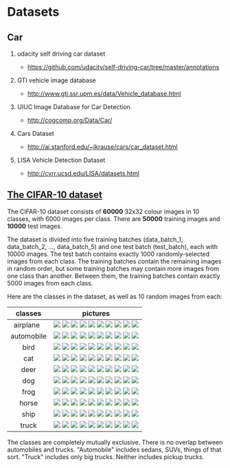 # Datasets 

## Car 

1. udacity self driving car dataset

    * https://github.com/udacity/self-driving-car/tree/master/annotations
    
2. GTI vehicle image database
    * http://www.gti.ssr.upm.es/data/Vehicle_database.html
    
3. UIUC Image Database for Car Detection
    * http://cogcomp.org/Data/Car/
    
4. Cars Dataset
    * http://ai.stanford.edu/~jkrause/cars/car_dataset.html
    
5. LISA Vehicle Detection Dataset
    * http://cvrr.ucsd.edu/LISA/datasets.html

## [The CIFAR-10 dataset](http://www.cs.toronto.edu/~kriz/cifar.html)

The CIFAR-10 dataset consists of **60000** 32x32 colour images in 10 classes, with 6000 images per class. There are **50000** training images and **10000** test images. 

The dataset is divided into five training batches (data_batch_1, data_batch_2, ..., data_batch_5) and one test batch (test_batch), each with 10000 images. The test batch contains exactly 1000 randomly-selected images from each class. The training batches contain the remaining images in random order, but some training batches may contain more images from one class than another. Between them, the training batches contain exactly 5000 images from each class. 

Here are the classes in the dataset, as well as 10 random images from each:

|classes |pictures|
|:----:|:-----:|
|airplane  |![](http://www.cs.toronto.edu/~kriz/cifar-10-sample/airplane1.png) ![](http://www.cs.toronto.edu/~kriz/cifar-10-sample/airplane2.png) ![](http://www.cs.toronto.edu/~kriz/cifar-10-sample/airplane3.png) ![](http://www.cs.toronto.edu/~kriz/cifar-10-sample/airplane4.png) ![](http://www.cs.toronto.edu/~kriz/cifar-10-sample/airplane5.png) ![](http://www.cs.toronto.edu/~kriz/cifar-10-sample/airplane6.png) ![](http://www.cs.toronto.edu/~kriz/cifar-10-sample/airplane7.png) ![](http://www.cs.toronto.edu/~kriz/cifar-10-sample/airplane8.png) ![](http://www.cs.toronto.edu/~kriz/cifar-10-sample/airplane9.png) ![](http://www.cs.toronto.edu/~kriz/cifar-10-sample/airplane10.png) |
|automobile| ![](http://www.cs.toronto.edu/~kriz/cifar-10-sample/automobile1.png) ![](http://www.cs.toronto.edu/~kriz/cifar-10-sample/automobile2.png) ![](http://www.cs.toronto.edu/~kriz/cifar-10-sample/automobile3.png) ![](http://www.cs.toronto.edu/~kriz/cifar-10-sample/automobile4.png) ![](http://www.cs.toronto.edu/~kriz/cifar-10-sample/automobile5.png) ![](http://www.cs.toronto.edu/~kriz/cifar-10-sample/automobile6.png) ![](http://www.cs.toronto.edu/~kriz/cifar-10-sample/automobile7.png) ![](http://www.cs.toronto.edu/~kriz/cifar-10-sample/automobile8.png) ![](http://www.cs.toronto.edu/~kriz/cifar-10-sample/automobile9.png) ![](http://www.cs.toronto.edu/~kriz/cifar-10-sample/automobile10.png)|
|bird|![](http://www.cs.toronto.edu/~kriz/cifar-10-sample/bird1.png) ![](http://www.cs.toronto.edu/~kriz/cifar-10-sample/bird2.png) ![](http://www.cs.toronto.edu/~kriz/cifar-10-sample/bird3.png) ![](http://www.cs.toronto.edu/~kriz/cifar-10-sample/bird4.png) ![](http://www.cs.toronto.edu/~kriz/cifar-10-sample/bird5.png) ![](http://www.cs.toronto.edu/~kriz/cifar-10-sample/bird6.png) ![](http://www.cs.toronto.edu/~kriz/cifar-10-sample/bird7.png) ![](http://www.cs.toronto.edu/~kriz/cifar-10-sample/bird8.png) ![](http://www.cs.toronto.edu/~kriz/cifar-10-sample/bird9.png) ![](http://www.cs.toronto.edu/~kriz/cifar-10-sample/bird10.png)|
|cat| ![](http://www.cs.toronto.edu/~kriz/cifar-10-sample/cat1.png) ![](http://www.cs.toronto.edu/~kriz/cifar-10-sample/cat2.png) ![](http://www.cs.toronto.edu/~kriz/cifar-10-sample/cat3.png) ![](http://www.cs.toronto.edu/~kriz/cifar-10-sample/cat4.png) ![](http://www.cs.toronto.edu/~kriz/cifar-10-sample/cat5.png) ![](http://www.cs.toronto.edu/~kriz/cifar-10-sample/cat6.png) ![](http://www.cs.toronto.edu/~kriz/cifar-10-sample/cat7.png) ![](http://www.cs.toronto.edu/~kriz/cifar-10-sample/cat8.png) ![](http://www.cs.toronto.edu/~kriz/cifar-10-sample/cat9.png) ![](http://www.cs.toronto.edu/~kriz/cifar-10-sample/cat10.png)|
|deer| ![](http://www.cs.toronto.edu/~kriz/cifar-10-sample/deer1.png) ![](http://www.cs.toronto.edu/~kriz/cifar-10-sample/deer2.png) ![](http://www.cs.toronto.edu/~kriz/cifar-10-sample/deer3.png) ![](http://www.cs.toronto.edu/~kriz/cifar-10-sample/deer4.png) ![](http://www.cs.toronto.edu/~kriz/cifar-10-sample/deer5.png) ![](http://www.cs.toronto.edu/~kriz/cifar-10-sample/deer6.png) ![](http://www.cs.toronto.edu/~kriz/cifar-10-sample/deer7.png) ![](http://www.cs.toronto.edu/~kriz/cifar-10-sample/deer8.png) ![](http://www.cs.toronto.edu/~kriz/cifar-10-sample/deer9.png) ![](http://www.cs.toronto.edu/~kriz/cifar-10-sample/deer10.png)|
|dog| ![](http://www.cs.toronto.edu/~kriz/cifar-10-sample/dog1.png) ![](http://www.cs.toronto.edu/~kriz/cifar-10-sample/dog2.png) ![](http://www.cs.toronto.edu/~kriz/cifar-10-sample/dog3.png) ![](http://www.cs.toronto.edu/~kriz/cifar-10-sample/dog4.png) ![](http://www.cs.toronto.edu/~kriz/cifar-10-sample/dog5.png) ![](http://www.cs.toronto.edu/~kriz/cifar-10-sample/dog6.png) ![](http://www.cs.toronto.edu/~kriz/cifar-10-sample/dog7.png) ![](http://www.cs.toronto.edu/~kriz/cifar-10-sample/dog8.png) ![](http://www.cs.toronto.edu/~kriz/cifar-10-sample/dog9.png) ![](http://www.cs.toronto.edu/~kriz/cifar-10-sample/dog10.png)|
|frog|![](http://www.cs.toronto.edu/~kriz/cifar-10-sample/frog1.png) ![](http://www.cs.toronto.edu/~kriz/cifar-10-sample/frog2.png) ![](http://www.cs.toronto.edu/~kriz/cifar-10-sample/frog3.png) ![](http://www.cs.toronto.edu/~kriz/cifar-10-sample/frog4.png) ![](http://www.cs.toronto.edu/~kriz/cifar-10-sample/frog5.png) ![](http://www.cs.toronto.edu/~kriz/cifar-10-sample/frog6.png) ![](http://www.cs.toronto.edu/~kriz/cifar-10-sample/frog7.png) ![](http://www.cs.toronto.edu/~kriz/cifar-10-sample/frog8.png) ![](http://www.cs.toronto.edu/~kriz/cifar-10-sample/frog9.png) ![](http://www.cs.toronto.edu/~kriz/cifar-10-sample/frog10.png)|
|horse| ![](http://www.cs.toronto.edu/~kriz/cifar-10-sample/horse1.png) ![](http://www.cs.toronto.edu/~kriz/cifar-10-sample/horse2.png) ![](http://www.cs.toronto.edu/~kriz/cifar-10-sample/horse3.png) ![](http://www.cs.toronto.edu/~kriz/cifar-10-sample/horse4.png) ![](http://www.cs.toronto.edu/~kriz/cifar-10-sample/horse5.png) ![](http://www.cs.toronto.edu/~kriz/cifar-10-sample/horse6.png) ![](http://www.cs.toronto.edu/~kriz/cifar-10-sample/horse7.png) ![](http://www.cs.toronto.edu/~kriz/cifar-10-sample/horse8.png) ![](http://www.cs.toronto.edu/~kriz/cifar-10-sample/horse9.png) ![](http://www.cs.toronto.edu/~kriz/cifar-10-sample/horse10.png)|
|ship|![](http://www.cs.toronto.edu/~kriz/cifar-10-sample/ship1.png) ![](http://www.cs.toronto.edu/~kriz/cifar-10-sample/ship2.png) ![](http://www.cs.toronto.edu/~kriz/cifar-10-sample/ship3.png) ![](http://www.cs.toronto.edu/~kriz/cifar-10-sample/ship4.png) ![](http://www.cs.toronto.edu/~kriz/cifar-10-sample/ship5.png) ![](http://www.cs.toronto.edu/~kriz/cifar-10-sample/ship6.png) ![](http://www.cs.toronto.edu/~kriz/cifar-10-sample/ship7.png) ![](http://www.cs.toronto.edu/~kriz/cifar-10-sample/ship8.png) ![](http://www.cs.toronto.edu/~kriz/cifar-10-sample/ship9.png) ![](http://www.cs.toronto.edu/~kriz/cifar-10-sample/ship10.png)|
|truck|![](http://www.cs.toronto.edu/~kriz/cifar-10-sample/truck1.png) ![](http://www.cs.toronto.edu/~kriz/cifar-10-sample/truck2.png) ![](http://www.cs.toronto.edu/~kriz/cifar-10-sample/truck3.png) ![](http://www.cs.toronto.edu/~kriz/cifar-10-sample/truck4.png) ![](http://www.cs.toronto.edu/~kriz/cifar-10-sample/truck5.png) ![](http://www.cs.toronto.edu/~kriz/cifar-10-sample/truck6.png) ![](http://www.cs.toronto.edu/~kriz/cifar-10-sample/truck7.png) ![](http://www.cs.toronto.edu/~kriz/cifar-10-sample/truck8.png) ![](http://www.cs.toronto.edu/~kriz/cifar-10-sample/truck9.png) ![](http://www.cs.toronto.edu/~kriz/cifar-10-sample/truck10.png)|


The classes are completely mutually exclusive. There is no overlap between automobiles and trucks. "Automobile" includes sedans, SUVs, things of that sort. "Truck" includes only big trucks. Neither includes pickup trucks.
